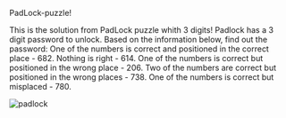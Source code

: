 PadLock-puzzle!


This is the solution from PadLock puzzle whith 3 digits! 
Padlock has a 3 digit password to unlock. 
Based on the information below, find out the password: 
One of the numbers is correct and positioned in the correct place - 682. 
Nothing is right - 614. 
One of the numbers is correct but positioned in the wrong place - 206. 
Two of the numbers are correct but positioned in the wrong places - 738. 
One of the numbers is correct but misplaced - 780. 

![padlock](https://user-images.githubusercontent.com/107050101/208286333-448ce578-b9ed-47b5-a2b1-9d059b5b31d6.jpg)
